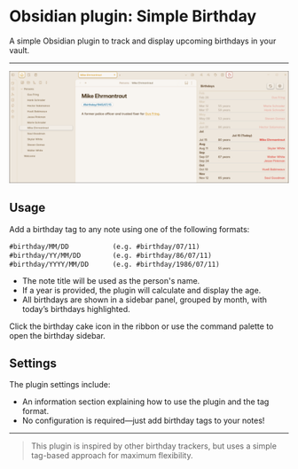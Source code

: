 # Obsidian plugin: Simple Birthday

A simple Obsidian plugin to track and display upcoming birthdays in your vault.

---

![Demo image](assets/screenshot.png)

## Usage

Add a birthday tag to any note using one of the following formats:

```
#birthday/MM/DD           (e.g. #birthday/07/11)
#birthday/YY/MM/DD        (e.g. #birthday/86/07/11)
#birthday/YYYY/MM/DD      (e.g. #birthday/1986/07/11)
```

- The note title will be used as the person's name.
- If a year is provided, the plugin will calculate and display the age.
- All birthdays are shown in a sidebar panel, grouped by month, with today’s birthdays highlighted.

Click the birthday cake icon in the ribbon or use the command palette to open the birthday sidebar.

## Settings

The plugin settings include:

- An information section explaining how to use the plugin and the tag format.
- No configuration is required—just add birthday tags to your notes!

---

> This plugin is inspired by other birthday trackers, but uses a simple tag-based approach for maximum flexibility.
